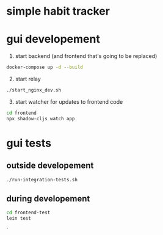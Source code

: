 # simple habit tracker



# gui developement

1. start backend (and frontend that's going to be replaced)

```sh
docker-compose up -d --build
```
2. start relay

```sh
./start_nginx_dev.sh
```
3. start watcher for updates to frontend code
```sh
cd frontend
npx shadow-cljs watch app
```

# gui tests

## outside developement
``` sh
./run-integration-tests.sh
```
## during developement
```sh 
cd frontend-test
lein test
```

`
